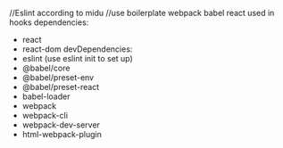 //Eslint according to midu
//use boilerplate webpack babel react used in hooks
dependencies:
- react
- react-dom
devDependencies:
- eslint (use eslint init to set up)
- @babel/core
- @babel/preset-env
- @babel/preset-react
- babel-loader
- webpack
- webpack-cli
- webpack-dev-server
- html-webpack-plugin